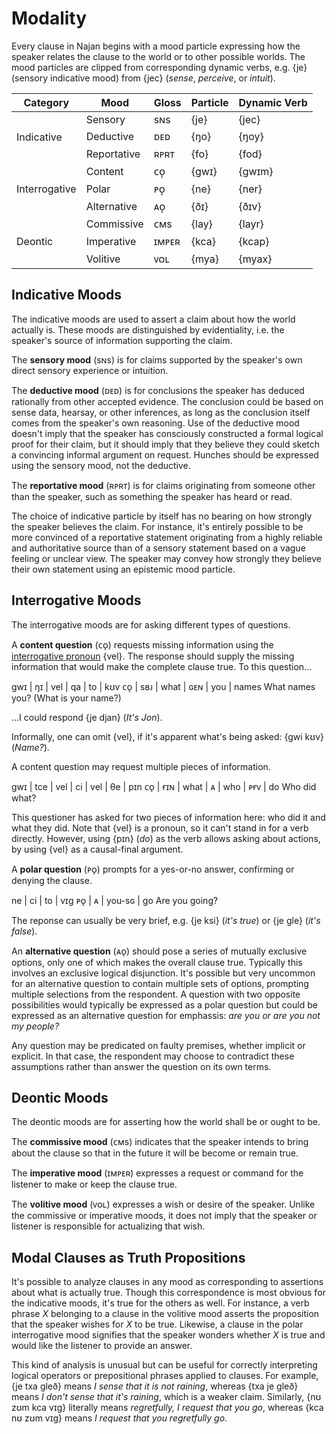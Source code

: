 # Modality

Every clause in Najan begins with a mood particle expressing how the speaker
relates the clause to the world or to other possible worlds. The mood particles
are clipped from corresponding dynamic verbs, e.g. {je} (sensory indicative
mood) from {jec} (_sense_, _perceive_, or _intuit_).

<table>
	<thead>
		<tr>
			<th>Category</th>
			<th>Mood</th>
			<th>Gloss</th>
			<th>Particle</th>
			<th>Dynamic Verb</th>
		</tr>
	</thead>
	<tbody>
		<tr>
			<td rowspan="3">Indicative</td>
			<td>Sensory</td>
			<td>sɴs</td>
			<td>{je}</td>
			<td>{jec}</td>
		</tr>
		<tr>
			<td>Deductive</td>
			<td>ᴅᴇᴅ</td>
			<td>{ŋo}</td>
			<td>{ŋoy}</td>
		</tr>
		<tr>
			<td>Reportative</td>
			<td>ʀᴘʀᴛ</td>
			<td>{fo}</td>
			<td>{fod}</td>
		</tr>
		<tr>
			<td rowspan="3">Interrogative</td>
			<td>Content</td>
			<td>ᴄᴏ̨</td>
			<td>{gwɪ}</td>
			<td>{gwɪm}</td>
		</tr>
		<tr>
			<td>Polar</td>
			<td>ᴘᴏ̨</td>
			<td>{ne}</td>
			<td>{ner}</td>
		</tr>
		<tr>
			<td>Alternative</td>
			<td>ᴀᴏ̨</td>
			<td>{ðɪ}</td>
			<td>{ðɪv}</td>
		</tr>
		<tr>
			<td rowspan="3">Deontic</td>
			<td>Commissive</td>
			<td>ᴄᴍs</td>
			<td>{lay}</td>
			<td>{layr}</td>
		</tr>
		<tr>
			<td>Imperative</td>
			<td>ɪᴍᴘᴇʀ</td>
			<td>{kca}</td>
			<td>{kcap}</td>
		</tr>
		<tr>
			<td>Volitive</td>
			<td>ᴠᴏʟ</td>
			<td>{mya}</td>
			<td>{myax}</td>
		</tr>
	</tbody>
</table>

## Indicative Moods

The indicative moods are used to assert a claim about how the world actually is.
These moods are distinguished by evidentiality, i.e. the speaker's source of
information supporting the claim.

The **sensory mood** (sɴs) is for claims supported by the speaker's own direct
sensory experience or intuition.

The **deductive mood** (ᴅᴇᴅ) is for conclusions the speaker has deduced
rationally from other accepted evidence. The conclusion could be based on sense
data, hearsay, or other inferences, as long as the conclusion itself comes from
the speaker's own reasoning. Use of the deductive mood doesn't imply that the
speaker has consciously constructed a formal logical proof for their claim, but
it should imply that they believe they could sketch a convincing informal
argument on request. Hunches should be expressed using the sensory mood, not the
deductive.

The **reportative mood** (ʀᴘʀᴛ) is for claims originating from someone other
than the speaker, such as something the speaker has heard or read.

The choice of indicative particle by itself has no bearing on how strongly the
speaker believes the claim. For instance, it's entirely possible to be more
convinced of a reportative statement originating from a highly reliable and
authoritative source than of a sensory statement based on a vague feeling or
unclear view. The speaker may convey how strongly they believe their own
statement using an epistemic mood particle.

## Interrogative Moods

The interrogative moods are for asking different types of questions.

A **content question** (ᴄᴏ̨) requests missing information using the
[interrogative pronoun](./pronouns.md) {vel}. The response should supply the
missing information that would make the complete clause true. To this
question...

<gloss>
gwɪ | ŋɪ  | vel  | qa  | to  | kʊv
ᴄᴏ̨  | sʙᴊ | what | ɢᴇɴ | you | names
What names you? (What is your name?)
</gloss>

...I could respond {je djan} (_It's Jon_).

Informally, one can omit {vel}, if it's apparent what's being asked: {gwi kʊv}
(_Name?_).

A content question may request multiple pieces of information.

<gloss>
gwɪ | tce | vel  | ci | vel | θe  | pɪn
ᴄᴏ̨  | ғɪɴ | what | ᴀ  | who | ᴘғᴠ | do
Who did what?
</gloss>

This questioner has asked for two pieces of information here: who did it and
what they did. Note that {vel} is a pronoun, so it can't stand in for a verb
directly. However, using {pɪn} (_do_) as the verb allows asking about actions,
by using {vel} as a causal-final argument.

A **polar question** (ᴘᴏ̨) prompts for a yes-or-no answer, confirming or denying
the clause.

<gloss>
ne | ci | to     | vɪg
ᴘᴏ̨ | ᴀ  | you-sɢ | go
Are you going?
</gloss>

The reponse can usually be very brief, e.g. {je ksi} (_it's true_) or {je gle}
(_it's false_).

An **alternative question** (ᴀᴏ̨) should pose a series of mutually exclusive
options, only one of which makes the overall clause true. Typically this
involves an exclusive logical disjunction. It's possible but very uncommon for
an alternative question to contain multiple sets of options, prompting multiple
selections from the respondent. A question with two opposite possibilities would
typically be expressed as a polar question but could be expressed as an
alternative question for emphassis: _are you or are you not my people?_

Any question may be predicated on faulty premises, whether implicit or explicit.
In that case, the respondent may choose to contradict these assumptions rather
than answer the question on its own terms.

## Deontic Moods

The deontic moods are for asserting how the world shall be or ought to be.

The **commissive mood** (ᴄᴍs) indicates that the speaker intends to bring about
the clause so that in the future it will be become or remain true.

The **imperative mood** (ɪᴍᴘᴇʀ) expresses a request or command for the listener
to make or keep the clause true.

The **volitive mood** (ᴠᴏʟ) expresses a wish or desire of the speaker. Unlike
the commissive or imperative moods, it does not imply that the speaker or
listener is responsible for actualizing that wish.

## Modal Clauses as Truth Propositions

It's possible to analyze clauses in any mood as corresponding to assertions
about what is actually true. Though this correspondence is most obvious for the
indicative moods, it's true for the others as well. For instance, a verb phrase
_X_ belonging to a clause in the volitive mood asserts the proposition that the
speaker wishes for _X_ to be true. Likewise, a clause in the polar interrogative
mood signifies that the speaker wonders whether _X_ is true and would like the
listener to provide an answer.

This kind of analysis is unusual but can be useful for correctly interpreting
logical operators or prepositional phrases applied to clauses. For example, {je
txa gleð} means _I sense that it is not raining_, whereas {txa je gleð} means _I
don't sense that it's raining_, which is a weaker claim. Similarly, {nʊ zʊm kca
vɪg} literally means _regretfully, I request that you go_, whereas {kca nʊ zʊm
vɪg} means _I request that you regretfully go_.

